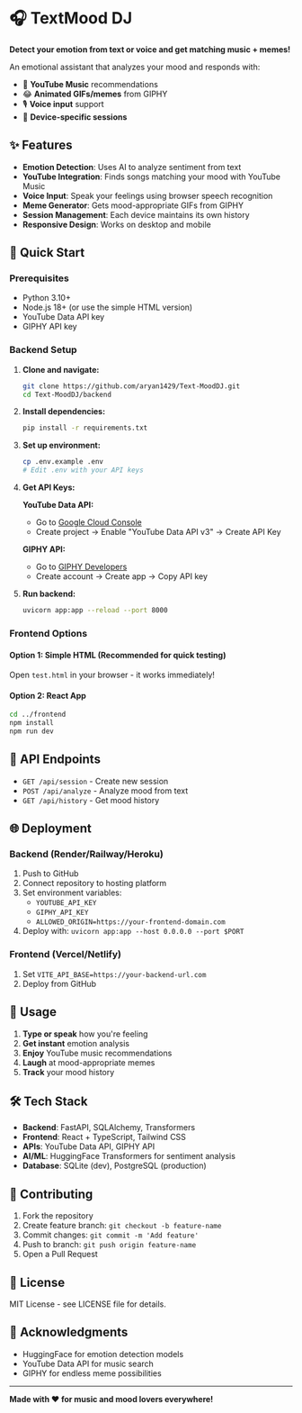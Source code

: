 # 🎧 TextMood DJ

**Detect your emotion from text or voice and get matching music + memes!**

An emotional assistant that analyzes your mood and responds with:
- 🎵 **YouTube Music** recommendations 
- 😂 **Animated GIFs/memes** from GIPHY
- 🎙️ **Voice input** support
- 📱 **Device-specific sessions**

## ✨ Features

- **Emotion Detection**: Uses AI to analyze sentiment from text
- **YouTube Integration**: Finds songs matching your mood with YouTube Music
- **Voice Input**: Speak your feelings using browser speech recognition
- **Meme Generator**: Gets mood-appropriate GIFs from GIPHY
- **Session Management**: Each device maintains its own history
- **Responsive Design**: Works on desktop and mobile

## 🚀 Quick Start

### Prerequisites
- Python 3.10+
- Node.js 18+ (or use the simple HTML version)
- YouTube Data API key
- GIPHY API key

### Backend Setup

1. **Clone and navigate:**
   ```bash
   git clone https://github.com/aryan1429/Text-MoodDJ.git
   cd Text-MoodDJ/backend
   ```

2. **Install dependencies:**
   ```bash
   pip install -r requirements.txt
   ```

3. **Set up environment:**
   ```bash
   cp .env.example .env
   # Edit .env with your API keys
   ```

4. **Get API Keys:**
   
   **YouTube Data API:**
   - Go to [Google Cloud Console](https://console.cloud.google.com/)
   - Create project → Enable "YouTube Data API v3" → Create API Key
   
   **GIPHY API:**
   - Go to [GIPHY Developers](https://developers.giphy.com/)
   - Create account → Create app → Copy API key

5. **Run backend:**
   ```bash
   uvicorn app:app --reload --port 8000
   ```

### Frontend Options

#### Option 1: Simple HTML (Recommended for quick testing)
Open `test.html` in your browser - it works immediately!

#### Option 2: React App
```bash
cd ../frontend
npm install
npm run dev
```

## 🔧 API Endpoints

- `GET /api/session` - Create new session
- `POST /api/analyze` - Analyze mood from text
- `GET /api/history` - Get mood history

## 🌐 Deployment

### Backend (Render/Railway/Heroku)
1. Push to GitHub
2. Connect repository to hosting platform
3. Set environment variables:
   - `YOUTUBE_API_KEY`
   - `GIPHY_API_KEY` 
   - `ALLOWED_ORIGIN=https://your-frontend-domain.com`
4. Deploy with: `uvicorn app:app --host 0.0.0.0 --port $PORT`

### Frontend (Vercel/Netlify)
1. Set `VITE_API_BASE=https://your-backend-url.com`
2. Deploy from GitHub

## 📱 Usage

1. **Type or speak** how you're feeling
2. **Get instant** emotion analysis
3. **Enjoy** YouTube music recommendations
4. **Laugh** at mood-appropriate memes
5. **Track** your mood history

## 🛠️ Tech Stack

- **Backend**: FastAPI, SQLAlchemy, Transformers
- **Frontend**: React + TypeScript, Tailwind CSS
- **APIs**: YouTube Data API, GIPHY API
- **AI/ML**: HuggingFace Transformers for sentiment analysis
- **Database**: SQLite (dev), PostgreSQL (production)

## 🤝 Contributing

1. Fork the repository
2. Create feature branch: `git checkout -b feature-name`
3. Commit changes: `git commit -m 'Add feature'`
4. Push to branch: `git push origin feature-name`
5. Open a Pull Request

## 📄 License

MIT License - see LICENSE file for details.

## 🙏 Acknowledgments

- HuggingFace for emotion detection models
- YouTube Data API for music search
- GIPHY for endless meme possibilities

---

**Made with ❤️ for music and mood lovers everywhere!**
